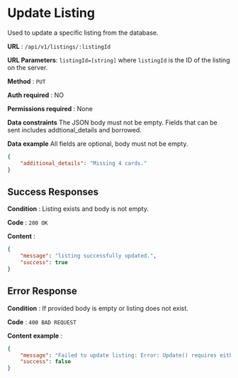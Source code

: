 # Update Listing

Used to update a specific listing from the database.

**URL** : `/api/v1/listings/:listingId`

**URL Parameters**: `listingId=[string]` where `listingId` is the ID of the listing on the server.

**Method** : `PUT`

**Auth required** : NO

**Permissions required** : None

**Data constraints**
The JSON body must not be empty. Fields that can be sent includes addtional_details and borrowed.

**Data example** All fields are optional, body must not be empty.
```json
{
	"additional_details": "Missing 4 cards." 
}
```

## Success Responses

**Condition** : Listing exists and body is not empty.

**Code** : `200 OK`

**Content** : 
```json
{
    "message": "listing successfully updated.",
    "success": true
}
```

## Error Response

**Condition** : If provided body is empty or listing does not exist.

**Code** : `400 BAD REQUEST`

**Content example** :

```json
{
    "message": "Failed to update listing: Error: Update() requires either a single JavaScript object or an alternating list of field/value pairs that can be followed by an optional precondition. At least one field must be updated.",
    "success": false
}
```